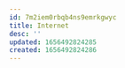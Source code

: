 ```yaml
---
id: 7m2iem0rbqb4ns9emrkgwyc
title: Internet
desc: ''
updated: 1656492824285
created: 1656492824286
---
```


